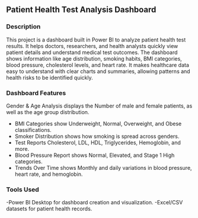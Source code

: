 ## Patient Health Test Analysis Dashboard

### Description
This project is a dashboard built in Power BI to analyze patient health test results. It helps doctors, researchers, and health analysts quickly view patient details and understand medical test outcomes. The dashboard shows information like age distribution, smoking habits, BMI categories, blood pressure, cholesterol levels, and heart rate.
It makes healthcare data easy to understand with clear charts and summaries, allowing patterns and health risks to be identified quickly.

### Dashboard Features
Gender & Age Analysis displays the Number of male and female patients, as well as the age group distribution.
- BMI Categories show Underweight, Normal, Overweight, and Obese classifications.
- Smoker Distribution shows how smoking is spread across genders.
- Test Reports Cholesterol, LDL, HDL, Triglycerides, Hemoglobin, and more.
- Blood Pressure Report shows Normal, Elevated, and Stage 1 High categories.
- Trends Over Time shows Monthly and daily variations in blood pressure, heart rate, and hemoglobin.

### Tools Used
-Power BI Desktop for dashboard creation and visualization.
-Excel/CSV datasets for patient health records.
